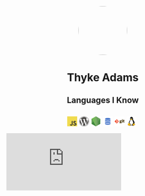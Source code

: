 <p align="center"><img style="border-radius: 100px;" src="https://thyke.xyz/wp-content/uploads/2020/09/cropped-thyke-1.png" width="128" height="128" /></p>

<h1 align="center">Thyke Adams</h1>

<h2 style="text-align: center;"><strong>Languages I Know</strong></h2>

<h2 style="text-align: center;"><img src="https://raw.githubusercontent.com/github/explore/80688e429a7d4ef2fca1e82350fe8e3517d3494d/topics/javascript/javascript.png" alt="JavaScript" width="26px" align="center" /> <img src="https://github.com/github/explore/blob/master/topics/wordpress/wordpress.png?raw=true" alt="Wordpress" width="26px" align="center" /> <img src="https://raw.githubusercontent.com/github/explore/80688e429a7d4ef2fca1e82350fe8e3517d3494d/topics/nodejs/nodejs.png" alt="Node.js" width="26px" align="center" /> <img src="https://raw.githubusercontent.com/github/explore/80688e429a7d4ef2fca1e82350fe8e3517d3494d/topics/sql/sql.png" alt="SQL" width="26px" align="center" /> <img src="https://raw.githubusercontent.com/github/explore/80688e429a7d4ef2fca1e82350fe8e3517d3494d/topics/git/git.png" alt="GitHub" width="26px" align="center" />&nbsp;<img src="https://github.com/github/explore/blob/master/topics/linux/linux.png?raw=true" alt="Linux" width="26px" align="center" />&nbsp;</h2>

<embed src="https://wakatime.com/share/@863d23a0-16a8-4bd2-b0ba-01746362a030/1e8889a2-6fc9-4acd-ae03-952d1f374b42.svg"></embed>
